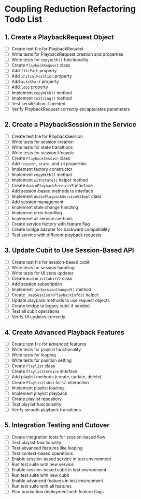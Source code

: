 # Coupling Reduction Refactoring Todo List

## 1. Create a PlaybackRequest Object

- [ ] Create test file for PlaybackRequest
- [ ] Write tests for PlaybackRequest creation and properties
- [ ] Write tests for `copyWith()` functionality
- [ ] Create `PlaybackRequest` class
- [ ] Add `filePath` property
- [ ] Add `initialPosition` property
- [ ] Add `autoStart` property
- [ ] Add `loop` property
- [ ] Implement `copyWith()` method
- [ ] Implement `toString()` method
- [ ] Test serialization if needed
- [ ] Verify PlaybackRequest correctly encapsulates parameters

## 2. Create a PlaybackSession in the Service

- [ ] Create test file for PlaybackSession
- [ ] Write tests for session creation
- [ ] Write tests for state transitions
- [ ] Write tests for session lifecycle
- [ ] Create `PlaybackSession` class
- [ ] Add `request`, `state`, and `id` properties
- [ ] Implement factory constructor
- [ ] Implement `copyWith()` method
- [ ] Implement `withState()` helper method
- [ ] Create `AudioPlaybackServiceV5` interface
- [ ] Add session-based methods to interface
- [ ] Implement `AudioPlaybackServiceV5Impl` class
- [ ] Add session management
- [ ] Implement state change handling
- [ ] Implement error handling
- [ ] Implement all service methods
- [ ] Create service factory with feature flag
- [ ] Create bridge adapter for backward compatibility
- [ ] Test service with different playback requests

## 3. Update Cubit to Use Session-Based API

- [ ] Create test file for session-based cubit
- [ ] Write tests for session handling
- [ ] Write tests for UI state updates
- [ ] Create `AudioListCubitV2` class
- [ ] Add session subscription
- [ ] Implement `_onSessionChanged()` method
- [ ] Create `_mapSessionToPlaybackInfo()` helper
- [ ] Update playback methods to use request objects
- [ ] Create bridge to legacy cubit if needed
- [ ] Test all cubit operations
- [ ] Verify UI updates correctly

## 4. Create Advanced Playback Features

- [ ] Create test file for advanced features
- [ ] Write tests for playlist functionality
- [ ] Write tests for looping
- [ ] Write tests for position setting
- [ ] Create `Playlist` class
- [ ] Create `PlaylistService` interface
- [ ] Add playlist methods (create, update, delete)
- [ ] Create `PlaylistCubit` for UI interaction
- [ ] Implement playlist loading
- [ ] Implement playlist playback
- [ ] Create playlist repository
- [ ] Test playlist functionality
- [ ] Verify smooth playback transitions

## 5. Integration Testing and Cutover

- [ ] Create integration tests for session-based flow
- [ ] Test playlist functionality
- [ ] Test advanced features like looping
- [ ] Test context-based operations
- [ ] Enable session-based service in test environment
- [ ] Run test suite with new service
- [ ] Enable session-based cubit in test environment
- [ ] Run test suite with new cubit
- [ ] Enable advanced features in test environment
- [ ] Run test suite with all features
- [ ] Plan production deployment with feature flags 